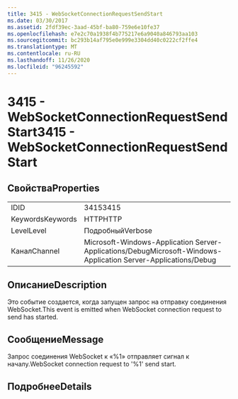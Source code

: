 ```yaml
---
title: 3415 - WebSocketConnectionRequestSendStart
ms.date: 03/30/2017
ms.assetid: 2fdf39ec-3aad-45bf-ba80-759e6e10fe37
ms.openlocfilehash: e7e2c70a1938f4b775217e6a9040a846793aa103
ms.sourcegitcommit: bc293b14af795e0e999e3304dd40c0222cf2ffe4
ms.translationtype: MT
ms.contentlocale: ru-RU
ms.lasthandoff: 11/26/2020
ms.locfileid: "96245592"
---
```

# <a name="3415---websocketconnectionrequestsendstart"></a><span data-ttu-id="1ec5f-102">3415 - WebSocketConnectionRequestSendStart</span><span class="sxs-lookup"><span data-stu-id="1ec5f-102">3415 - WebSocketConnectionRequestSendStart</span></span>

## <a name="properties"></a><span data-ttu-id="1ec5f-103">Свойства</span><span class="sxs-lookup"><span data-stu-id="1ec5f-103">Properties</span></span>  
  
|||  
|-|-|  
|<span data-ttu-id="1ec5f-104">ID</span><span class="sxs-lookup"><span data-stu-id="1ec5f-104">ID</span></span>|<span data-ttu-id="1ec5f-105">3415</span><span class="sxs-lookup"><span data-stu-id="1ec5f-105">3415</span></span>|  
|<span data-ttu-id="1ec5f-106">Keywords</span><span class="sxs-lookup"><span data-stu-id="1ec5f-106">Keywords</span></span>|<span data-ttu-id="1ec5f-107">HTTP</span><span class="sxs-lookup"><span data-stu-id="1ec5f-107">HTTP</span></span>|  
|<span data-ttu-id="1ec5f-108">Level</span><span class="sxs-lookup"><span data-stu-id="1ec5f-108">Level</span></span>|<span data-ttu-id="1ec5f-109">Подробный</span><span class="sxs-lookup"><span data-stu-id="1ec5f-109">Verbose</span></span>|  
|<span data-ttu-id="1ec5f-110">Канал</span><span class="sxs-lookup"><span data-stu-id="1ec5f-110">Channel</span></span>|<span data-ttu-id="1ec5f-111">Microsoft-Windows-Application Server-Applications/Debug</span><span class="sxs-lookup"><span data-stu-id="1ec5f-111">Microsoft-Windows-Application Server-Applications/Debug</span></span>|  
  
## <a name="description"></a><span data-ttu-id="1ec5f-112">Описание</span><span class="sxs-lookup"><span data-stu-id="1ec5f-112">Description</span></span>  

 <span data-ttu-id="1ec5f-113">Это событие создается, когда запущен запрос на отправку соединения WebSocket.</span><span class="sxs-lookup"><span data-stu-id="1ec5f-113">This event is emitted when WebSocket connection request to send has started.</span></span>  
  
## <a name="message"></a><span data-ttu-id="1ec5f-114">Сообщение</span><span class="sxs-lookup"><span data-stu-id="1ec5f-114">Message</span></span>  

 <span data-ttu-id="1ec5f-115">Запрос соединения WebSocket к «%1» отправляет сигнал к началу.</span><span class="sxs-lookup"><span data-stu-id="1ec5f-115">WebSocket connection request to '%1' send start.</span></span>  
  
## <a name="details"></a><span data-ttu-id="1ec5f-116">Подробнее</span><span class="sxs-lookup"><span data-stu-id="1ec5f-116">Details</span></span>
